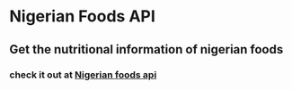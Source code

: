 # Nigerian Foods API

## Get the nutritional information of nigerian foods

### check it out at [Nigerian foods api](https://nigerianfoods.herokuapp.com/)

